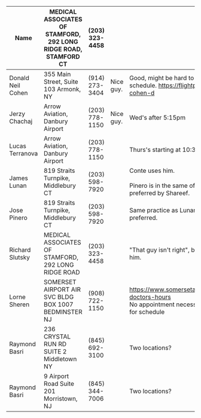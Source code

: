 | Name              | MEDICAL ASSOCIATES OF STAMFORD, 292 LONG RIDGE ROAD, STAMFORD CT | (203) 323-4458 |           |                                                                                                             |
| ----------------- | ---------------------------------------------------------------- | -------------- | --------- | ----------------------------------------------------------------------------------------------------------- |
| Donald Neil Cohen | 355 Main Street, Suite 103 Armonk, NY                            | (914) 273-3404 | Nice guy. | Good, might be hard to get on the schedule. https://flightphysical.com/dr-cohen-d                           |
| Jerzy Chachaj     | Arrow Aviation, Danbury Airport                                  | (203) 778-1150 | Nice guy. | Wed's after 5:15pm                                                                                          |
| Lucas Terranova   | Arrow Aviation, Danbury Airport                                  | (203) 778-1150 |           | Thurs's starting at 10:30am                                                                                 |
| James Lunan       | 819 Straits Turnpike, Middlebury CT                              | (203) 598-7920 |           | Conte uses him.<br><br>Pinero is in the same office and is preferred by Shareef.                            |
| Jose Pinero       | 819 Straits Turnpike, Middlebury CT                              | (203) 598-7920 |           | Same practice as Lunan. Might be preferred.                                                                 |
| Richard Slutsky   | MEDICAL ASSOCIATES OF STAMFORD, 292 LONG RIDGE ROAD              | (203) 323-4458 |           | "That guy isn't right", but also Ben likes him.                                                             |
| Lorne Sheren      | SOMERSET AIRPORT AIR SVC BLDG BOX 1007 BEDMINSTER NJ             | (908) 722-1150 |           | https://www.somersetairport.com/about-doctors-hours<br>No appointment necessarily, see website for schedule |
| Raymond Basri     | 236 CRYSTAL RUN RD SUITE 2 Middletown NY                         | (845) 692-3100 |           | Two locations?                                                                                              |
| Raymond Basri     | 9 Airport Road Suite 201 Morristown, NJ                          | (845) 344-7006 |           | Two locations?                                                                                              |
